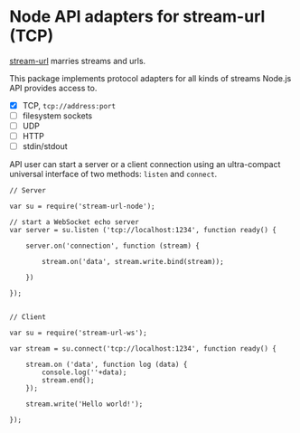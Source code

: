 # Node API adapters for stream-url (TCP)

[stream-url][su] marries streams and urls. 

This package implements protocol adapters for all kinds of
streams Node.js API provides access to.

- [x] TCP, `tcp://address:port`
- [ ] filesystem sockets
- [ ] UDP
- [ ] HTTP
- [ ] stdin/stdout

API user can start a server or a client connection using an
ultra-compact universal interface of two methods:
`listen` and `connect`.

    // Server

    var su = require('stream-url-node');

    // start a WebSocket echo server
    var server = su.listen ('tcp://localhost:1234', function ready() {

        server.on('connection', function (stream) {

            stream.on('data', stream.write.bind(stream));

        })

    });


    // Client

    var su = require('stream-url-ws');

    var stream = su.connect('tcp://localhost:1234', function ready() {

        stream.on ('data', function log (data) {
            console.log(''+data);
            stream.end();
        });

        stream.write('Hello world!');

    });


[su]: https://github.com/gritzko/stream-url
